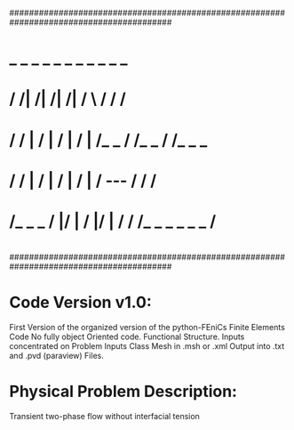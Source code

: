#########################################################################################
#                                          _ _           _ _ _    _ _ _   _ _ _         #
#        /        /|   /|     /|   /|     /   \         /        /       /              #
#       /        / |  / |    / |  / |    /_ _ /        /_ _     /       /_ _ _          #
#      /        /  | /  |   /  | /  |   /       ---   /        /              /         #
#     /_ _ _   /   |/   |  /   |/   |  /             /        /_ _ _   _ _ _ /          #
#                                                                                       #
#########################################################################################
# Code Version v1.0:
First Version of the organized version of the python-FEniCs Finite Elements Code
No fully object Oriented code.
Functional Structure.
Inputs concentrated on Problem Inputs Class
Mesh in .msh or .xml
Output into .txt and .pvd (paraview) Files.

# Physical Problem Description:
Transient two-phase flow without interfacial tension
